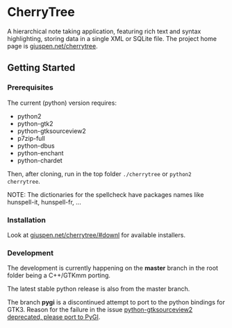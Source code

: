 # CherryTree
A hierarchical note taking application, featuring rich text and syntax highlighting, storing data in a single XML or SQLite file.
The project home page is [giuspen.net/cherrytree](https://www.giuspen.net/cherrytree/).

## Getting Started
### Prerequisites
The current (python) version requires:
* python2
* python-gtk2
* python-gtksourceview2
* p7zip-full
* python-dbus
* python-enchant
* python-chardet

Then, after cloning, run in the top folder `./cherrytree` or `python2 cherrytree`.

NOTE: The dictionaries for the spellcheck have packages names like hunspell-it, hunspell-fr, ...

### Installation
Look at [giuspen.net/cherrytree/#downl](https://www.giuspen.net/cherrytree/#downl) for available installers.

### Development
The development is currently happening on the **master** branch in the root folder being a C++/GTKmm porting.

The latest stable python release is also from the master branch.

The branch **pygi** is a discontinued attempt to port to the python bindings for GTK3. Reason for the failure in the issue [python-gtksourceview2 deprecated, please port to PyGI](https://github.com/giuspen/cherrytree/issues/125).
